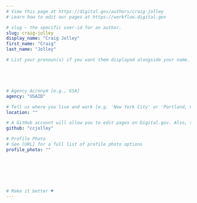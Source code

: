 ```yaml
---
# View this page at https://digital.gov/authors/craig-jolley
# Learn how to edit our pages at https://workflow.digital.gov

# slug — the specific user-id for an author.
slug: craig-jolley
display_name: "Craig Jolley"
first_name: "Craig"
last_name: "Jolley"

# List your pronoun(s) if you want them displayed alongside your name. If blank, we'll use just your name. Learn more http://mypronouns.org





# Agency Acronym [e.g., GSA]
agency: "USAID"

# Tell us where you live and work [e.g. 'New York City' or 'Portland, OR']
location: ""

# A GitHub account will allow you to edit pages on Digital.gov. Also, the image used in your GitHub account can be used to populate your digital.gov profile photo. Learn more about getting a Github account at [URL]
github: "ccjolley"

# Profile Photo
# See [URL] for a full list of profile photo options
profile_photo: ""







# Make it better ♥
---
```

